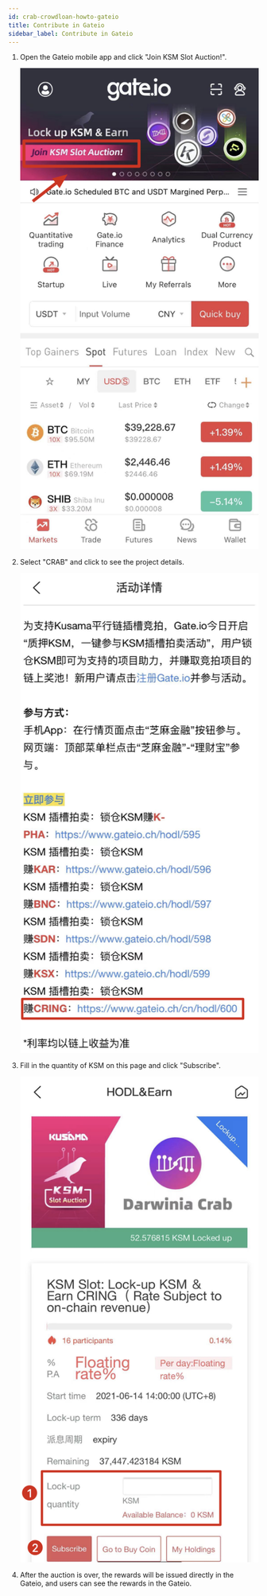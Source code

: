 ```yaml
---
id: crab-crowdloan-howto-gateio
title: Contribute in Gateio
sidebar_label: Contribute in Gateio
---
```


1. Open the Gateio mobile app and click "Join KSM Slot Auction!".

   ![gate1](./assets/crowdloan/gate1.png)

2. Select "CRAB" and click to see the project details.

   ![gate2](./assets/crowdloan/gate2.png)

3. Fill in the quantity of KSM on this page and click "Subscribe".

   ![gate3](./assets/crowdloan/gate3.png)

4. After the auction is over, the rewards will be issued directly in the Gateio, and users can see the rewards in the Gateio.

